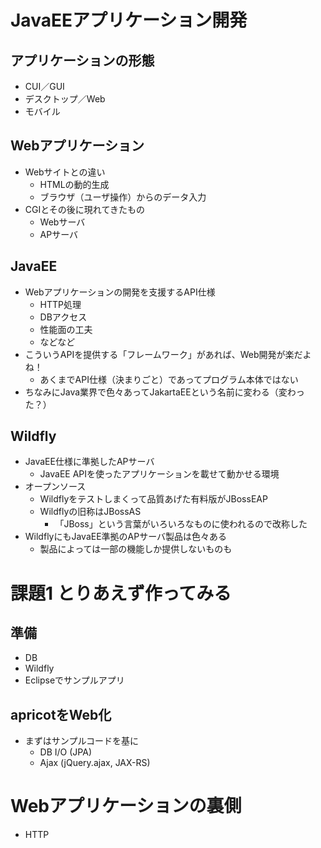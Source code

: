 # JavaEEアプリケーション開発

## アプリケーションの形態
- CUI／GUI
- デスクトップ／Web
- モバイル

## Webアプリケーション
- Webサイトとの違い
    - HTMLの動的生成
    - ブラウザ（ユーザ操作）からのデータ入力
- CGIとその後に現れてきたもの
    - Webサーバ
    - APサーバ

## JavaEE
- Webアプリケーションの開発を支援するAPI仕様
    - HTTP処理
    - DBアクセス
    - 性能面の工夫
    - などなど
- こういうAPIを提供する「フレームワーク」があれば、Web開発が楽だよね！
    - あくまでAPI仕様（決まりごと）であってプログラム本体ではない
- ちなみにJava業界で色々あってJakartaEEという名前に変わる（変わった？）

## Wildfly
- JavaEE仕様に準拠したAPサーバ
    - JavaEE APIを使ったアプリケーションを載せて動かせる環境
- オープンソース
    - Wildflyをテストしまくって品質あげた有料版がJBossEAP
    - Wildflyの旧称はJBossAS
        - 「JBoss」という言葉がいろいろなものに使われるので改称した
- WildflyにもJavaEE準拠のAPサーバ製品は色々ある
    - 製品によっては一部の機能しか提供しないものも


# 課題1 とりあえず作ってみる

## 準備
- DB
- Wildfly
- Eclipseでサンプルアプリ

## apricotをWeb化
- まずはサンプルコードを基に
    - DB I/O (JPA)
    - Ajax (jQuery.ajax, JAX-RS)


# Webアプリケーションの裏側

- HTTP
